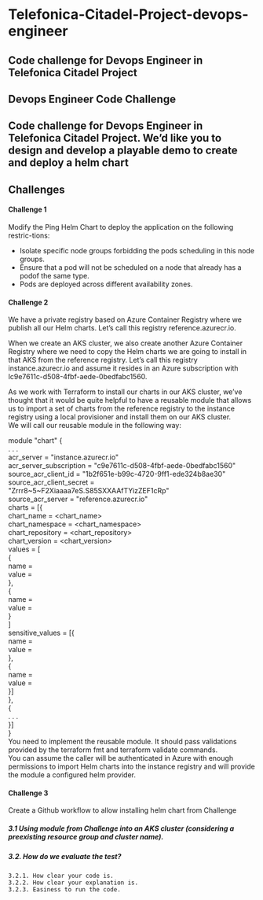# Telefonica-Citadel-Project-devops-engineer
  ## Code challenge for Devops Engineer in Telefonica Citadel Project <br />
  ## Devops Engineer Code Challenge <br />
  ## Code challenge for Devops Engineer in Telefonica Citadel Project. We’d like you to design and develop a playable demo to create and deploy a helm chart <br />

## Challenges  

   #### Challenge 1
   Modify the Ping Helm Chart to deploy the application on the following restric-tions: <br>
   * Isolate specific node groups forbidding the pods scheduling in this node groups.
   * Ensure that a pod will not be scheduled on a node that already has a podof the same type.
   * Pods are deployed across different availability zones.

   #### Challenge 2
  <p>
  We have a private registry based on Azure Container Registry where we publish all our Helm charts. Let’s call this registry reference.azurecr.io.  

  When we create an AKS cluster, we also create another Azure Container Registry where we need to copy the Helm charts we are going to install in that AKS from the reference registry. Let’s call this registry instance.azurecr.io and assume it resides in an Azure subscription with Ic9e7611c-d508-4fbf-aede-0bedfabc1560.  

  As we work with Terraform to install our charts in our AKS cluster, we’ve thought that it would be quite helpful to have a reusable module that allows us   to import a set of charts from the reference registry to the instance registry using a local provisioner and install them on our AKS cluster.  
  We will call our reusable module in the following way:  

  module "chart" {  
  . . .  
  acr_server = "instance.azurecr.io"  
  acr_server_subscription = "c9e7611c-d508-4fbf-aede-0bedfabc1560"   
  source_acr_client_id = "1b2f651e-b99c-4720-9ff1-ede324b8ae30"   
  source_acr_client_secret = "Zrrr8~5~F2Xiaaaa7eS.S85SXXAAfTYizZEF1cRp"   
  source_acr_server = "reference.azurecr.io"   
  charts = [{   
   chart_name = <chart_name>  
   chart_namespace = <chart_namespace>  
   chart_repository = <chart_repository>  
   chart_version = <chart_version>  
   values = [  
   {  
     name = <name>  
     value = <value>  
   },   
   {  
     name = <name>   
     value = <value>   
   }  
   ]  
   sensitive_values = [{  
     name = <name>  
     value = <value>  
   },  
   {  
     name = <name>  
     value = <value>  
   }]  
  },  
  {  
    . . .  
  }]  
  }    
  You need to implement the reusable module. It should pass validations provided by the terraform fmt and terraform validate commands.    
  You can assume the caller will be authenticated in Azure with enough permissions to import Helm charts into the instance registry and will provide the   module a configured helm provider.   


#### Challenge 3  
Create a Github workflow to allow installing helm chart from Challenge     
##### 3.1 Using module from Challenge into an AKS cluster (considering a preexisting resource group and cluster name).    

##### 3.2. How do we evaluate the test?   
    3.2.1. How clear your code is.    
    3.2.2. How clear your explanation is.    
    3.2.3. Easiness to run the code.    
